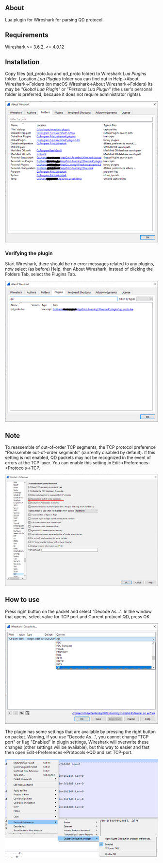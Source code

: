 ## About

Lua plugin for Wireshark for parsing QD protocol.

## Requirements

Wireshark >= 3.6.2, <= 4.0.12 

## Installation

Copy files (qd_proto.lua and qd_proto folder) to Wireshark *Lua Plugins* folder.
Location *Lua Plugins* folder you can find out in Help->About Wireshark->Folders
(on macOS Wireshark->About Wireshark->Folders) Its may be *"Global Lua Plugin"*
or *"Personal Lua Plugin"* (the user's personal folder is preferred, because it
does not require administrator rights).

![About Wireshark](doc/img/wireshark_about.png?raw=true)

### Verifying the plugin

Start Wireshark, there should be no error messages related to any plugins, now
select (as before) Help, then About Wireshark, instead of clicking the Folders
Tab, select the Plugins Tab.

![Plugin](doc/img/wireshark_plugin.png?raw=true)

## Note

To reassemble of out-of-order TCP segments, the TCP protocol preference
“Reassemble out-of-order segments” (currently disabled by default). If this
setting is not enabled, QD packets may not be recognized in the event of errors
at the TCP layer. You can enable this setting in
Edit->Preferences->Protocols->TCP.

![Reassemble TCP](doc/img/wireshark_reassemble_tcp.png?raw=true)

## How to use

Press right button on the packet and select "Decode As...". In the window that
opens, select value for TCP port and Current protocol QD, press OK.

![Decode As...](doc/img/wireshark_decode_as.png?raw=true)

The plugin has some settings that are available by pressing the right button on
packet. Warning, if you use "Decode As...", you cannot change "TCP port" or flag
"Enabled" in plugin settings, Wireshark will overwrite these changes (other
settings will be available), but this way to easier and fast then open
Edit->Preferences->Protocols->QD and set TCP-port.

![Plugins preference](doc/img/wireshark_plugin_settings.png?raw=true)

